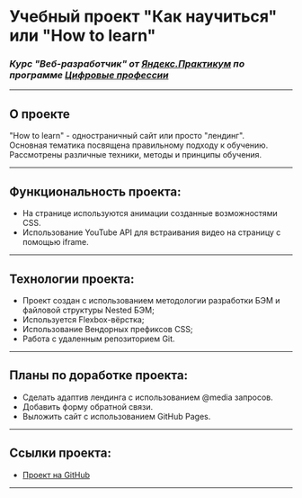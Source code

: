 # Учебный проект "Как научиться" или "How to learn"
### _Курс "Веб-разработчик" от [Яндекс.Практикум](https://practicum.yandex.ru/web/) по программе [Цифровые профессии](https://profidigital.gosuslugi.ru/)_
---

## О проекте
"How to learn" - одностраничный сайт или просто "лендинг". <br/>
Основная тематика посвящена правильному подходу к обучению. <br/>
Рассмотрены различные техники, методы и принципы обучения.

---

## Функциональность проекта:
* На странице используются анимации созданные возможностями CSS.
* Использование YouTube API для встраивания видео на страницу с помощью iframe.

---

## Технологии проекта:
* Проект создан с использованием методологии разработки БЭМ и файловой структуры Nested БЭМ;
* Используется Flexbox-вёрстка;
* Использование Вендорных префиксов CSS;
* Работа с удаленным репозиторием Git.

---

## Планы по доработке проекта:
* Сделать адаптив лендинга с использованием @media запросов.
* Добавить форму обратной связи.
* Выложить сайт с использованием GitHub Pages.

---

## Ссылки проекта:
* [Проект на GitHub](https://github.com/elicrock/how-to-learn)

---
